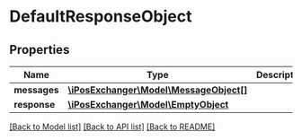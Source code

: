 # DefaultResponseObject

## Properties
Name | Type | Description | Notes
------------ | ------------- | ------------- | -------------
**messages** | [**\iPosExchanger\Model\MessageObject[]**](MessageObject.md) |  | [optional] 
**response** | [**\iPosExchanger\Model\EmptyObject**](EmptyObject.md) |  | [optional] 

[[Back to Model list]](../README.md#documentation-for-models) [[Back to API list]](../README.md#documentation-for-api-endpoints) [[Back to README]](../README.md)


